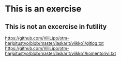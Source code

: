 # This is an exercise 
## This is not an excercise in futility

https://github.com/ViliLipo/otm-harjoitustyo/blob/master/laskarit/viikko1/gitlog.txt
https://github.com/ViliLipo/otm-harjoitustyo/blob/master/laskarit/viikko1/komentorivi.txt
